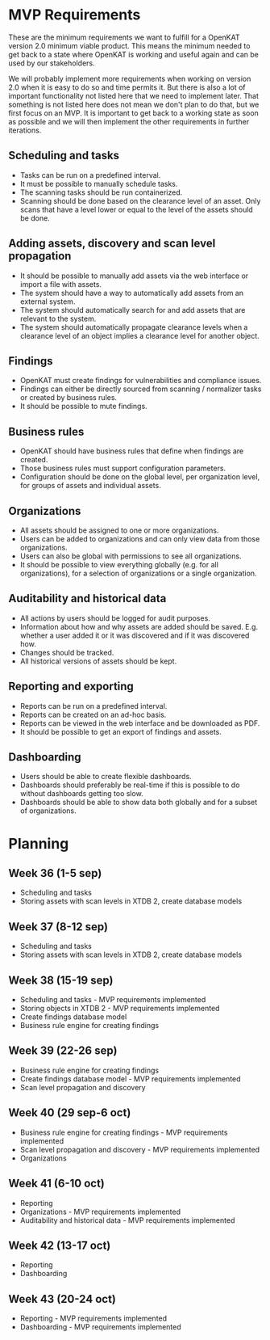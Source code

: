# MVP Requirements

These are the minimum requirements we want to fulfill for a OpenKAT version 2.0 minimum viable product. This means the minimum needed to get back to a state where OpenKAT is working and useful again and can be used by our stakeholders.

We will probably implement more requirements when working on version 2.0 when it is easy to do so and time permits it. But there is also a lot of important functionality not listed here that we need to implement later. That something is not listed here does not mean we don't plan to do that, but we first focus on an MVP. It is important to get back to a working state as soon as possible and we will then implement the other requirements in further iterations.

## Scheduling and tasks

- Tasks can be run on a predefined interval.
- It must be possible to manually schedule tasks.
- The scanning tasks should be run containerized.
- Scanning should be done based on the clearance level of an asset. Only scans that have a level lower or equal to the level of the assets should be done.

## Adding assets, discovery and scan level propagation

- It should be possible to manually add assets via the web interface or import a file with assets.
- The system should have a way to automatically add assets from an external system.
- The system should automatically search for and add assets that are relevant to the system.
- The system should automatically propagate clearance levels when a clearance level of an object implies a clearance level for another object.

## Findings

- OpenKAT must create findings for vulnerabilities and compliance issues.
- Findings can either be directly sourced from scanning / normalizer tasks or created by business rules.
- It should be possible to mute findings.

## Business rules

- OpenKAT should have business rules that define when findings are created.
- Those business rules must support configuration parameters.
- Configuration should be done on the global level, per organization level, for groups of assets and individual assets.

## Organizations

- All assets should be assigned to one or more organizations.
- Users can be added to organizations and can only view data from those organizations.
- Users can also be global with permissions to see all organizations.
- It should be possible to view everything globally (e.g. for all organizations), for a selection of organizations or a single organization.

## Auditability and historical data

- All actions by users should be logged for audit purposes.
- Information about how and why assets are added should be saved. E.g. whether a user added it or it was discovered and if it was discovered how.
- Changes should be tracked.
- All historical versions of assets should be kept.

## Reporting and exporting

- Reports can be run on a predefined interval.
- Reports can be created on an ad-hoc basis.
- Reports can be viewed in the web interface and be downloaded as PDF.
- It should be possible to get an export of findings and assets.

## Dashboarding

- Users should be able to create flexible dashboards.
- Dashboards should preferably be real-time if this is possible to do without dashboards getting too slow.
- Dashboards should be able to show data both globally and for a subset of organizations.

# Planning

## Week 36 (1-5 sep)

- Scheduling and tasks
- Storing assets with scan levels in XTDB 2, create database models

## Week 37 (8-12 sep)

- Scheduling and tasks
- Storing assets with scan levels in XTDB 2, create database models

## Week 38 (15-19 sep)

- Scheduling and tasks - MVP requirements implemented
- Storing objects in XTDB 2 - MVP requirements implemented
- Create findings database model
- Business rule engine for creating findings

## Week 39 (22-26 sep)

- Business rule engine for creating findings
- Create findings database model - MVP requirements implemented
- Scan level propagation and discovery

## Week 40 (29 sep-6 oct)

- Business rule engine for creating findings - MVP requirements implemented
- Scan level propagation and discovery - MVP requirements implemented
- Organizations

## Week 41 (6-10 oct)

- Reporting
- Organizations - MVP requirements implemented
- Auditability and historical data - MVP requirements implemented

## Week 42 (13-17 oct)

- Reporting
- Dashboarding

## Week 43 (20-24 oct)

- Reporting - MVP requirements implemented
- Dashboarding - MVP requirements implemented
